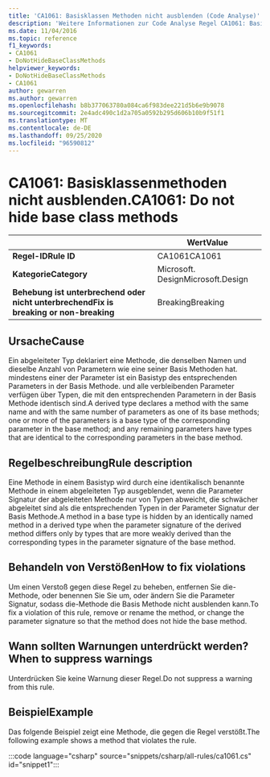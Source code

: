 ```yaml
---
title: 'CA1061: Basisklassen Methoden nicht ausblenden (Code Analyse)'
description: 'Weitere Informationen zur Code Analyse Regel CA1061: Basisklassen Methoden nicht ausblenden'
ms.date: 11/04/2016
ms.topic: reference
f1_keywords:
- CA1061
- DoNotHideBaseClassMethods
helpviewer_keywords:
- DoNotHideBaseClassMethods
- CA1061
author: gewarren
ms.author: gewarren
ms.openlocfilehash: b8b377063780a084ca6f983dee221d5b6e9b9078
ms.sourcegitcommit: 2e4adc490c1d2a705a0592b295d606b10b9f51f1
ms.translationtype: MT
ms.contentlocale: de-DE
ms.lasthandoff: 09/25/2020
ms.locfileid: "96590812"
---
```

# <a name="ca1061-do-not-hide-base-class-methods"></a><span data-ttu-id="8e394-103">CA1061: Basisklassenmethoden nicht ausblenden.</span><span class="sxs-lookup"><span data-stu-id="8e394-103">CA1061: Do not hide base class methods</span></span>

| | <span data-ttu-id="8e394-104">Wert</span><span class="sxs-lookup"><span data-stu-id="8e394-104">Value</span></span> |
|-|-|
| <span data-ttu-id="8e394-105">**Regel-ID**</span><span class="sxs-lookup"><span data-stu-id="8e394-105">**Rule ID**</span></span> |<span data-ttu-id="8e394-106">CA1061</span><span class="sxs-lookup"><span data-stu-id="8e394-106">CA1061</span></span>|
| <span data-ttu-id="8e394-107">**Kategorie**</span><span class="sxs-lookup"><span data-stu-id="8e394-107">**Category**</span></span> |<span data-ttu-id="8e394-108">Microsoft. Design</span><span class="sxs-lookup"><span data-stu-id="8e394-108">Microsoft.Design</span></span>|
| <span data-ttu-id="8e394-109">**Behebung ist unterbrechend oder nicht unterbrechend**</span><span class="sxs-lookup"><span data-stu-id="8e394-109">**Fix is breaking or non-breaking**</span></span> |<span data-ttu-id="8e394-110">Breaking</span><span class="sxs-lookup"><span data-stu-id="8e394-110">Breaking</span></span>|

## <a name="cause"></a><span data-ttu-id="8e394-111">Ursache</span><span class="sxs-lookup"><span data-stu-id="8e394-111">Cause</span></span>

<span data-ttu-id="8e394-112">Ein abgeleiteter Typ deklariert eine Methode, die denselben Namen und dieselbe Anzahl von Parametern wie eine seiner Basis Methoden hat. mindestens einer der Parameter ist ein Basistyp des entsprechenden Parameters in der Basis Methode. und alle verbleibenden Parameter verfügen über Typen, die mit den entsprechenden Parametern in der Basis Methode identisch sind.</span><span class="sxs-lookup"><span data-stu-id="8e394-112">A derived type declares a method with the same name and with the same number of parameters as one of its base methods; one or more of the parameters is a base type of the corresponding parameter in the base method; and any remaining parameters have types that are identical to the corresponding parameters in the base method.</span></span>

## <a name="rule-description"></a><span data-ttu-id="8e394-113">Regelbeschreibung</span><span class="sxs-lookup"><span data-stu-id="8e394-113">Rule description</span></span>

<span data-ttu-id="8e394-114">Eine Methode in einem Basistyp wird durch eine identikalisch benannte Methode in einem abgeleiteten Typ ausgeblendet, wenn die Parameter Signatur der abgeleiteten Methode nur von Typen abweicht, die schwächer abgeleitet sind als die entsprechenden Typen in der Parameter Signatur der Basis Methode.</span><span class="sxs-lookup"><span data-stu-id="8e394-114">A method in a base type is hidden by an identically named method in a derived type when the parameter signature of the derived method differs only by types that are more weakly derived than the corresponding types in the parameter signature of the base method.</span></span>

## <a name="how-to-fix-violations"></a><span data-ttu-id="8e394-115">Behandeln von Verstößen</span><span class="sxs-lookup"><span data-stu-id="8e394-115">How to fix violations</span></span>

<span data-ttu-id="8e394-116">Um einen Verstoß gegen diese Regel zu beheben, entfernen Sie die-Methode, oder benennen Sie Sie um, oder ändern Sie die Parameter Signatur, sodass die-Methode die Basis Methode nicht ausblenden kann.</span><span class="sxs-lookup"><span data-stu-id="8e394-116">To fix a violation of this rule, remove or rename the method, or change the parameter signature so that the method does not hide the base method.</span></span>

## <a name="when-to-suppress-warnings"></a><span data-ttu-id="8e394-117">Wann sollten Warnungen unterdrückt werden?</span><span class="sxs-lookup"><span data-stu-id="8e394-117">When to suppress warnings</span></span>

<span data-ttu-id="8e394-118">Unterdrücken Sie keine Warnung dieser Regel.</span><span class="sxs-lookup"><span data-stu-id="8e394-118">Do not suppress a warning from this rule.</span></span>

## <a name="example"></a><span data-ttu-id="8e394-119">Beispiel</span><span class="sxs-lookup"><span data-stu-id="8e394-119">Example</span></span>

<span data-ttu-id="8e394-120">Das folgende Beispiel zeigt eine Methode, die gegen die Regel verstößt.</span><span class="sxs-lookup"><span data-stu-id="8e394-120">The following example shows a method that violates the rule.</span></span>

:::code language="csharp" source="snippets/csharp/all-rules/ca1061.cs" id="snippet1":::

